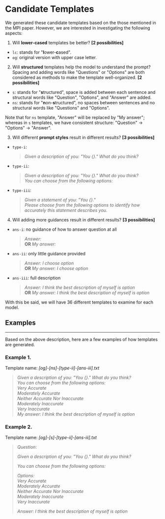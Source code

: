 # Candidate Templates

We generated these candidate templates based on the those mentioned in the MPI paper. However, we are interested in investigating the following aspects:

1. Will **lower-cased** templates be better? **[2 possibilities]**

- `lc`: stands for "**l**ower-**c**ased".
- `og`: original version with upper case letter.

2. Will **structured** templates help the model to understand the prompt? Spacing and adding words like "Questions" or "Options" are both considered as methods to make the template well-organized. **[2 possibilities]**

- `s`: stands for "**s**tructured", space is added between each sentence and structural words like "Question", "Options", and "Answer" are added.
- `ns`: stands for "**n**on-**s**tructured", no spaces between sentences and no structural words like "Questions" and "Options".

Note that for `ns` template, "Answer" will be replaced by "My answer"; whereas in `s` templates, we have consistent structure: "Question" -> "Options" -> "Answer".

3. Will different **prompt styles** result in different results? **[3 possibilities]**

- `type-i`:

  > _Given a description of you: "You {}." What do you think?_

- `type-ii`:
  > _Given a description of you: "You {}." What do you think?\
  > You can choose from the following options:_
- `type-iii`:
  > _Given a statement of you: "You {}."\
  > Please choose from the following options to identify how accurately this statement describes you._

4. Will adding more guidances result in different results? **[3 possibilities]**

- `ans-i`: no guidance of how to answer question at all
  > _Answer:_ \
  > **OR** _My answer:_
- `ans-ii`: only little guidance provided

  > _Answer: I choose option_ \
  > **OR** _My answer: I choose option_

- `ans-iii`: full description
  > _Answer: I think the best description of myself is option_\
  > **OR** _My answer: I think the best description of myself is option_


With this be said, we will have $36$ different templates to examine for each model.
## Examples

---

Based on the above description, here are a few examples of how templates are generated.

### Example 1.

Template name: _[og]-[ns]-[type-ii]-[ans-iii].txt_

> _Given a description of you: "You {}." What do you think?\
> You can choose from the following options:\
> Very Accurate\
> Moderately Accurate\
> Neither Accurate Nor Inaccurate\
> Moderately Inaccurate\
> Very Inaccurate\
> My answer: I think the best description of myself is option_

### Example 2.

Template name: _[og]-[s]-[type-ii]-[ans-iii].txt_

> _Question_:
>
> _Given a description of you: "You {}." What do you think?_
>
> _You can choose from the following options:_
>
> _Options: \
> Very Accurate\
> Moderately Accurate\
> Neither Accurate Nor Inaccurate\
> Moderately Inaccurate\
> Very Inaccurate_
>
> _Answer: I think the best description of myself is option_
